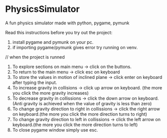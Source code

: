 # PhysicsSimulator
A fun physics simulator made with python, pygame, pymunk

Read this instructions before you try out the project:
1. install pygame and pymunk on your pc.
2. if importing pygame/pymunk gives error try running on venv.

// when the project is runned
1. To explore sections on main menu -> click on the buttons.
2. To return to the main menu -> click esc on keyboard
3. To store the values in motion of inclined plane -> click enter on keyboard after typing the input.
4. To increase gravity in collisions -> click up arrow on keyboard. (the more you click the more gravity increases)
5. To decrease gravity in collissions -> click the down arrow on keyboard. (Anti gravity is achieved when the value of gravity is less than zero)
6. To change gravity direction to right in collissions -> click the right arrow on keyboard.(the more you click the more direction turns to right)
7. To change gravity direction to left in collissions -> click the left arrow on keyboard.(the more you click the more direction turns to left)
8. To close pygame window simply use esc.
